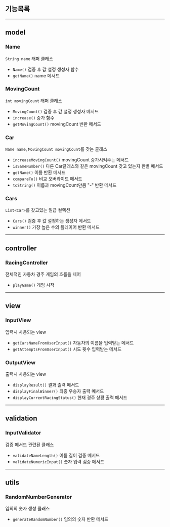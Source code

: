 ## 기능목록

---

## model

### Name

`String name` 래퍼 클래스

- `Name()` 검증 후 값 설정 생성자 함수
- `getName()` name 메서드

### MovingCount

`int movingCount` 래퍼 클래스

- `MovingCount()` 검증 후 값 설정 생성자 메서드
- `increase()` 증가 함수
- `getMovingCount()` movingCount 반환 메서드

### Car

`Name name`, `MovingCount movingCount`를 갖는 클래스

- `increaseMovingCount()` movingCount 증가시켜주는 메서드
- `isSameNumber()` 다른 Car클래스와 같은 movingCount 갖고 있는지 판별 메서드
- `getName()` 이름 반환 메서드
- `compareTo()` 비교 오버라이드 메서드
- `toString()` 이름과 movingCount만큼 "-" 반환 메서드

### Cars

`List<Car>`를 갖고있는 일급 컬렉션

- `Cars()` 검증 후 값 설정하는 생성자 메서드
- `winner()` 가장 높은 수의 플레이어 반환 메서드

---

## controller

### RacingController

전체적인 자동차 경주 게임의 흐름을 제어

- `playGame()` 게임 시작

---

## view

### InputView

입력시 사용되는 view

- `getCarsNameFromUserInput()` 자동차의 이름을 입력받는 메서드
- `getAttemptsFromUserInput()` 시도 횟수 입력받는 메서드

### OutputView

출력시 사용되는 view

- `displayResult()` 결과 출력 메서드
- `displayFinalWinner()` 최종 우승자 출력 메서드
- `displayCurrentRacingStatus()` 현재 경주 상황 출력 메서드

--- 

## validation

### InputValidator

검증 메서드 관련된 클래스

- `validateNameLength()` 이름 길이 검증 메서드
- `validateNumericInput()` 숫자 입력 검증 메서드

---

## utils

### RandomNumberGenerator

임의의 숫자 생성 클래스

- `generateRandomNumber()` 임의의 숫자 반환 메서드
